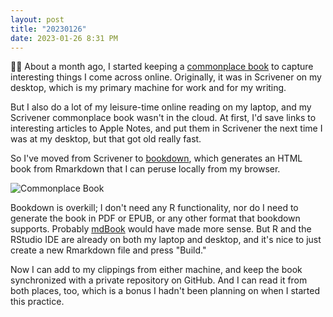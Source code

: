 ```yaml
---
layout: post
title: "20230126"
date: 2023-01-26 8:31 PM
---
```


📓📝 About a month ago, I started keeping a [commonplace book](https://ninazumel.com/short_thoughts/2022/12/28/commonplace-book.html) to capture interesting things I come across online. Originally, it was in Scrivener on my desktop, which is my primary machine for work and for my writing.

But I also do a lot of my leisure-time online reading on my laptop, and my Scrivener commonplace book wasn't in the cloud. At first, I'd save links to interesting articles to Apple Notes, and put them in Scrivener the next time I was at my desktop, but that got old really fast.

So I've moved from Scrivener to [bookdown](https://bookdown.org/), which generates an HTML book from Rmarkdown that I can peruse locally from my browser.

<p><img style="display:block;margin-left:auto;margin-right:auto;" src="https://ninazumel.com/short_thoughts/assets/images/commonplace_book.png" alt="Commonplace Book" border="0" /></p>

Bookdown is overkill; I don't need any R functionality, nor do I need to generate the book in PDF or EPUB, or any other format that bookdown supports. Probably [mdBook](https://rust-lang.github.io/mdBook/) would have made more sense. But R and the RStudio IDE are already on both my laptop and desktop, and it's nice to just create a new Rmarkdown file and press "Build."

Now I can add to my clippings from either machine, and keep the book synchronized with a private repository on GitHub. And I can read it from both places, too, which is a bonus I hadn't been planning on when I started this practice.
